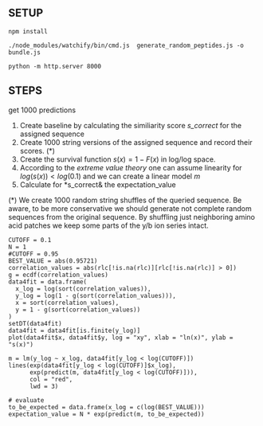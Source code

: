 
## SETUP 

```
npm install
```

```
./node_modules/watchify/bin/cmd.js  generate_random_peptides.js -o bundle.js 
```

```
python -m http.server 8000
```

## STEPS
get 1000 predictions

1. Create baseline by calculating the similiarity score *s_correct* for the assigned sequence
2. Create 1000 string versions of the assigned sequence and record their scores. (*)
3. Create the survival function $s(x) = 1- F(x)$ in log/log space.
4. According to the *extreme value theory* one can assume linearity for $log(s(x)) < log(0.1)$ and we can create a linear model $m$
5. Calculate for *s_correct& the expectation_value 

(*) We create 1000 random string shuffles of the queried sequence. Be aware, to be more conservative we should generate not complete random sequences from the original sequence. By shuffling just neighboring amino acid patches we keep some parts of the y/b ion series intact.

```{r}
CUTOFF = 0.1
N = 1
#CUTOFF = 0.95
BEST_VALUE = abs(0.95721)
correlation_values = abs(rlc[!is.na(rlc)][rlc[!is.na(rlc)] > 0])
g = ecdf(correlation_values)
data4fit = data.frame(
  x_log = log(sort(correlation_values)),
  y_log = log(1 - g(sort(correlation_values))),
  x = sort(correlation_values),
  y = 1 - g(sort(correlation_values))
)
setDT(data4fit)
data4fit = data4fit[is.finite(y_log)]
plot(data4fit$x, data4fit$y, log = "xy", xlab = "ln(x)", ylab = "s(x)")

m = lm(y_log ~ x_log, data4fit[y_log < log(CUTOFF)])
lines(exp(data4fit[y_log < log(CUTOFF)]$x_log),
      exp(predict(m, data4fit[y_log < log(CUTOFF)])),
      col = "red",
      lwd = 3)

# evaluate
to_be_expected = data.frame(x_log = c(log(BEST_VALUE)))
expectation_value = N * exp(predict(m, to_be_expected))
  
```
